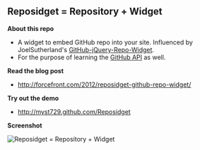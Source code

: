 Reposidget = Repository + Widget
--------------------------------

**About this repo**

+ A widget to embed GitHub repo into your site. Influenced by JoelSutherland's [GitHub-jQuery-Repo-Widget](http://github.com/JoelSutherland/GitHub-jQuery-Repo-Widget).
+ For the purpose of learning the [GitHub API](http://developer.github.com/) as well.


**Read the blog post**

+ http://forcefront.com/2012/reposidget-github-repo-widget/


**Try out the demo**

+ http://myst729.github.com/Reposidget


**Screenshot**

![Reposidget = Repository + Widget](https://raw.github.com/myst729/Reposidget/gh-pages/screenshot.png)